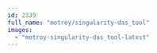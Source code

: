 ```yaml
---
id: 2339
full_name: "motroy/singularity-das_tool"
images: 
  - "motroy-singularity-das_tool-latest"
---
```


